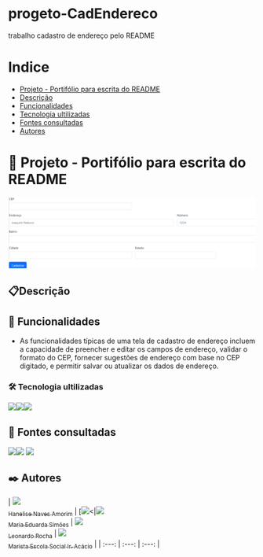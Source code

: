 # progeto-CadEndereco
trabalho cadastro de endereço pelo README


# Indice

* [Projeto - Portifólio para escrita do README](#-projeto---portif%C3%B3lio-para-escrita-do-readme)
* [Descrição](#descri%C3%A7%C3%A3o)
* [Funcionalidades](#-funcionalidades)
* [Tecnologia ultilizadas](#%EF%B8%8F-tecnologia-ultilizadas)
* [Fontes consultadas](#-fontes-consultadas)
* [Autores](#%EF%B8%8F-autores)

# 🚀 Projeto - Portifólio para escrita do README
![imagem](img/imagem.png)

## 📋Descrição 
   

## 🔧 Funcionalidades
* As funcionalidades típicas de uma tela de cadastro de endereço incluem a capacidade de preencher e editar os campos de endereço, validar o formato do CEP, fornecer sugestões de endereço com base no CEP digitado, e permitir salvar ou atualizar os dados de endereço.

### 🛠️ Tecnologia ultilizadas 

<img src="https://cdn.jsdelivr.net/gh/devicons/devicon/icons/html5/html5-original-wordmark.svg" width=50 /><img src="https://cdn.jsdelivr.net/gh/devicons/devicon/icons/css3/css3-original-wordmark.svg" width=50 /><img src="https://cdn.jsdelivr.net/gh/devicons/devicon/icons/javascript/javascript-plain.svg" width=50 />

## 📄 Fontes consultadas 
<img src="https://cdn.jsdelivr.net/gh/devicons/devicon/icons/github/github-original-wordmark.svg" width=50  /><img src="https://cdn.jsdelivr.net/gh/devicons/devicon/icons/bootstrap/bootstrap-original.svg" width=50/> <img src="https://cdn.jsdelivr.net/gh/devicons/devicon/icons/devicon/devicon-original-wordmark.svg" width=50 />
          

## ✒️ Autores
| [<img loading="lazy" src="https://avatars.githubusercontent.com/u/105460028?v=4" width=115><br><sub>Hanelise Naves Amorim</sub>](https://github.com/hiseamorim) |  [<img loading="lazy" src="https://avatars.githubusercontent.com/u/86802310?v=4" width=115><|[<img loading="lazy" src="https://avatars.githubusercontent.com/u/127847673?v=4" width=115><br><sub>Maria Eduarda Simões</sub>](https://github.com/Mariaeduardasimoes) |  [<img loading="lazy" src="https://avatars.githubusercontent.com/u/86802310?v=4" width=115><br><sub>Leonardo Rocha</sub>](https://github.com/LeonardoRochaMarista) | [<img loading="lazy" src="https://avatars.githubusercontent.com/u/86796647?s=200&v=4" width=115> <br><sub>Marista Escola Social Ir. Acácio</sub>](https://github.com/MaristaIrAcacio) |
| :---: | :---: | :---: |

